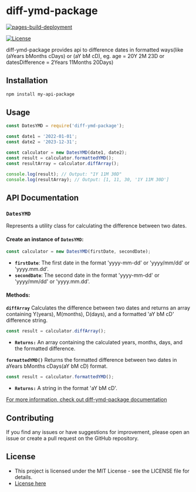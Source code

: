 # diff-ymd-package

[![pages-build-deployment](https://github.com/farhan7reza7/diff-ymd-package/actions/workflows/pages/pages-build-deployment/badge.svg)](https://github.com/farhan7reza7/diff-ymd-package/actions/workflows/pages/pages-build-deployment)

[![License](https://img.shields.io/github/license/farhan7reza7/diff-ymd-package)](https://opensource.org/licenses/MIT)

diff-ymd-package provides api to difference dates in formatted ways(like (aYears bMonths cDays) or (aY bM cD), eg. age = 20Y 2M 23D or datesDifference = 2Years 11Months 20Days)

## Installation

```bash
npm install my-api-package

```

## Usage

```javascript
const DatesYMD = require('diff-ymd-package');

const date1 = '2022-01-01';
const date2 = '2023-12-31';

const calculator = new DatesYMD(date1, date2);
const result = calculator.formattedYMD();
const resultArray = calculator.diffArray();

console.log(result); // Output: "1Y 11M 30D"
console.log(resultArray); // Output: [1, 11, 30, '1Y 11M 30D']

```
## API Documentation  

### `DatesYMD`
Represents a utility class for calculating the difference between two dates.

#### Create an instance of `DatesYMD`:
```javascript
const calculator = new DatesYMD(firstDate, secondDate);

```
- **`firstDate`**: The first date in the format 'yyyy-mm-dd' or 'yyyy/mm/dd' or 'yyyy.mm.dd'.
- **`secondDate`**: The second date in the format 'yyyy-mm-dd' or 'yyyy/mm/dd' or 'yyyy.mm.dd'.


#### Methods:

**`diffArray`**
Calculates the difference between two dates and returns an array containing Y(years), M(months), D(days), and a formatted 'aY bM cD' difference string.

```javascript
const result = calculator.diffArray();

```
- **`Returns:`**
An array containing the calculated years, months, days, and the formatted difference.


**`formattedYMD()`**
Returns the formatted difference between two dates in aYears bMonths cDays(aY bM cD) format.

```javascript
const result = calculator.formattedYMD();

```
- **`Returns:`** A string in the format 'aY bM cD'.


[For more information, check out diff-ymd-package documentation](https://farhan7reza7.github.io/diff-ymd-package/DatesYMD.html)

## Contributing
If you find any issues or have suggestions for improvement, please open an issue or create a pull request on the GitHub repository.

## License
- This project is licensed under the MIT License - see the LICENSE file for details.
- [License here](https://github.com/farhan7reza7/diff-ymd-package/blob/main/LICENSE)





